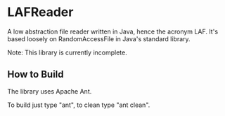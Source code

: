 # LAFReader
A low abstraction file reader written in Java, hence the acronym LAF. It's based loosely on RandomAccessFile in Java's standard library.

Note: This library is currently incomplete.

## How to Build
The library uses Apache Ant.

To build just type "ant", to clean type "ant clean".
